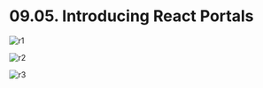# 09.05. Introducing React Portals

![r1](https://github.com/kiranbansode/learn-react/assets/50626798/51479fac-6dae-4d86-910a-b158edb5fde4)

![r2](https://github.com/kiranbansode/learn-react/assets/50626798/dbd4cff3-5de5-46a3-88d1-f07e52fc8a32)

![r3](https://github.com/kiranbansode/learn-react/assets/50626798/fed25133-c066-4e8a-9477-d1f7ee6a46ce)
